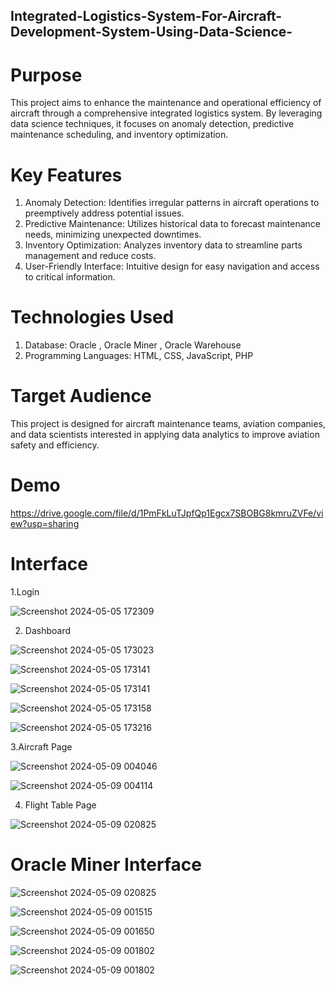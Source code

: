 ## Integrated-Logistics-System-For-Aircraft-Development-System-Using-Data-Science-

# Purpose
This project aims to enhance the maintenance and operational efficiency of aircraft through a comprehensive integrated logistics system. By leveraging data science techniques, it focuses on anomaly detection, predictive maintenance scheduling, and inventory optimization.

# Key Features 
1. Anomaly Detection: Identifies irregular patterns in aircraft operations to preemptively address potential issues.
2. Predictive Maintenance: Utilizes historical data to forecast maintenance needs, minimizing unexpected downtimes.
3. Inventory Optimization: Analyzes inventory data to streamline parts management and reduce costs.
4. User-Friendly Interface: Intuitive design for easy navigation and access to critical information.

# Technologies Used
1. Database: Oracle , Oracle Miner , Oracle Warehouse
2. Programming Languages: HTML, CSS, JavaScript, PHP

# Target Audience
This project is designed for aircraft maintenance teams, aviation companies, and data scientists interested in applying data analytics to improve aviation safety and efficiency.

# Demo
https://drive.google.com/file/d/1PmFkLuTJpfQp1Egcx7SBOBG8kmruZVFe/view?usp=sharing


# Interface
1.Login

![Screenshot 2024-05-05 172309](https://github.com/user-attachments/assets/9b1fec4a-3df7-48f4-8cac-d34b3002895c)

2. Dashboard
   
![Screenshot 2024-05-05 173023](https://github.com/user-attachments/assets/215acad4-202a-49ab-ae41-72520bd95832)

![Screenshot 2024-05-05 173141](https://github.com/user-attachments/assets/9bf878f3-c5fb-4a30-ae65-961380178e53)

![Screenshot 2024-05-05 173141](https://github.com/user-attachments/assets/c908993d-f6a8-4dc1-980d-bac380d0d9b3)

![Screenshot 2024-05-05 173158](https://github.com/user-attachments/assets/224fb154-10ac-40df-9851-c7bfaf196d72)

![Screenshot 2024-05-05 173216](https://github.com/user-attachments/assets/ecd134be-cd6d-412d-bc7c-a55e5991dd09)

3.Aircraft Page

![Screenshot 2024-05-09 004046](https://github.com/user-attachments/assets/8112e3a0-f057-4990-a50c-8c6423bb5eef)

![Screenshot 2024-05-09 004114](https://github.com/user-attachments/assets/c3c48a56-067a-4b91-a09b-5aa1dcc8c8fd)


4. Flight Table Page

![Screenshot 2024-05-09 020825](https://github.com/user-attachments/assets/77c0c030-72fc-4977-bc1b-3f437b14970f)


# Oracle Miner Interface

![Screenshot 2024-05-09 020825](https://github.com/user-attachments/assets/77c0c030-72fc-4977-bc1b-3f437b14970f)

![Screenshot 2024-05-09 001515](https://github.com/user-attachments/assets/afa645b1-4135-4bef-a459-caa6864b98d6)

![Screenshot 2024-05-09 001650](https://github.com/user-attachments/assets/bce72360-3bdf-4cf4-ab72-e51590cc0ec1)

![Screenshot 2024-05-09 001802](https://github.com/user-attachments/assets/eb4b5e51-d3da-4381-813c-bb2afd7308ab)

![Screenshot 2024-05-09 001802](https://github.com/user-attachments/assets/49a42c48-be5f-408b-ba44-83438b4c272e)


